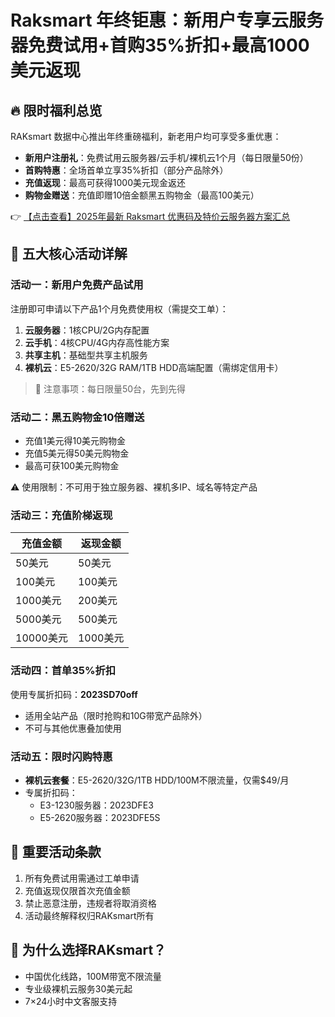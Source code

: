 # Raksmart 年终钜惠：新用户专享云服务器免费试用+首购35%折扣+最高1000美元返现

## 🔥 限时福利总览
RAKsmart 数据中心推出年终重磅福利，新老用户均可享受多重优惠：
- **新用户注册礼**：免费试用云服务器/云手机/裸机云1个月（每日限量50份）
- **首购特惠**：全场首单立享35%折扣（部分产品除外）
- **充值返现**：最高可获得1000美元现金返还
- **购物金赠送**：充值即赠10倍金额黑五购物金（最高100美元）

👉 [【点击查看】2025年最新 Raksmart 优惠码及特价云服务器方案汇总](https://bit.ly/raksmart)

## 🎁 五大核心活动详解

### 活动一：新用户免费产品试用
注册即可申请以下产品1个月免费使用权（需提交工单）：
1. **云服务器**：1核CPU/2G内存配置
2. **云手机**：4核CPU/4G内存高性能方案
3. **共享主机**：基础型共享主机服务
4. **裸机云**：E5-2620/32G RAM/1TB HDD高端配置（需绑定信用卡）

> 📌 注意事项：每日限量50台，先到先得

### 活动二：黑五购物金10倍赠送
- 充值1美元得10美元购物金
- 充值5美元得50美元购物金
- 最高可获100美元购物金

⚠️ 使用限制：不可用于独立服务器、裸机多IP、域名等特定产品

### 活动三：充值阶梯返现
| 充值金额 | 返现金额 |
|---------|---------|
| 50美元   | 50美元   |
| 100美元  | 100美元  |
| 1000美元 | 200美元  |
| 5000美元 | 500美元  |
| 10000美元| 1000美元 |

### 活动四：首单35%折扣
使用专属折扣码：**2023SD70off**
- 适用全站产品（限时抢购和10G带宽产品除外）
- 不可与其他优惠叠加使用

### 活动五：限时闪购特惠
- **裸机云套餐**：E5-2620/32G/1TB HDD/100M不限流量，仅需$49/月
- 专属折扣码：
  - E3-1230服务器：2023DFE3
  - E5-2620服务器：2023DFE5S

## 📝 重要活动条款
1. 所有免费试用需通过工单申请
2. 充值返现仅限首次充值金额
3. 禁止恶意注册，违规者将取消资格
4. 活动最终解释权归RAKsmart所有

## 🚀 为什么选择RAKsmart？
- 中国优化线路，100M带宽不限流量
- 专业级裸机云服务30美元起
- 7×24小时中文客服支持